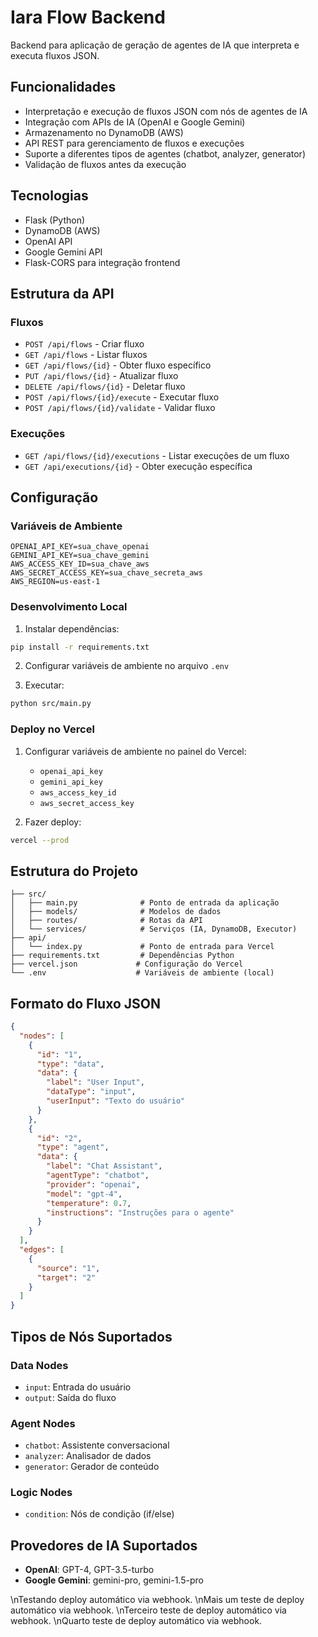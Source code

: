 # Iara Flow Backend

Backend para aplicação de geração de agentes de IA que interpreta e executa fluxos JSON.

## Funcionalidades

- Interpretação e execução de fluxos JSON com nós de agentes de IA
- Integração com APIs de IA (OpenAI e Google Gemini)
- Armazenamento no DynamoDB (AWS)
- API REST para gerenciamento de fluxos e execuções
- Suporte a diferentes tipos de agentes (chatbot, analyzer, generator)
- Validação de fluxos antes da execução

## Tecnologias

- Flask (Python)
- DynamoDB (AWS)
- OpenAI API
- Google Gemini API
- Flask-CORS para integração frontend

## Estrutura da API

### Fluxos
- `POST /api/flows` - Criar fluxo
- `GET /api/flows` - Listar fluxos
- `GET /api/flows/{id}` - Obter fluxo específico
- `PUT /api/flows/{id}` - Atualizar fluxo
- `DELETE /api/flows/{id}` - Deletar fluxo
- `POST /api/flows/{id}/execute` - Executar fluxo
- `POST /api/flows/{id}/validate` - Validar fluxo

### Execuções
- `GET /api/flows/{id}/executions` - Listar execuções de um fluxo
- `GET /api/executions/{id}` - Obter execução específica

## Configuração

### Variáveis de Ambiente

```
OPENAI_API_KEY=sua_chave_openai
GEMINI_API_KEY=sua_chave_gemini
AWS_ACCESS_KEY_ID=sua_chave_aws
AWS_SECRET_ACCESS_KEY=sua_chave_secreta_aws
AWS_REGION=us-east-1
```

### Desenvolvimento Local

1. Instalar dependências:
```bash
pip install -r requirements.txt
```

2. Configurar variáveis de ambiente no arquivo `.env`

3. Executar:
```bash
python src/main.py
```

### Deploy no Vercel

1. Configurar variáveis de ambiente no painel do Vercel:
   - `openai_api_key`
   - `gemini_api_key`
   - `aws_access_key_id`
   - `aws_secret_access_key`

2. Fazer deploy:
```bash
vercel --prod
```

## Estrutura do Projeto

```
├── src/
│   ├── main.py              # Ponto de entrada da aplicação
│   ├── models/              # Modelos de dados
│   ├── routes/              # Rotas da API
│   └── services/            # Serviços (IA, DynamoDB, Executor)
├── api/
│   └── index.py             # Ponto de entrada para Vercel
├── requirements.txt         # Dependências Python
├── vercel.json             # Configuração do Vercel
└── .env                    # Variáveis de ambiente (local)
```

## Formato do Fluxo JSON

```json
{
  "nodes": [
    {
      "id": "1",
      "type": "data",
      "data": {
        "label": "User Input",
        "dataType": "input",
        "userInput": "Texto do usuário"
      }
    },
    {
      "id": "2", 
      "type": "agent",
      "data": {
        "label": "Chat Assistant",
        "agentType": "chatbot",
        "provider": "openai",
        "model": "gpt-4",
        "temperature": 0.7,
        "instructions": "Instruções para o agente"
      }
    }
  ],
  "edges": [
    {
      "source": "1",
      "target": "2"
    }
  ]
}
```

## Tipos de Nós Suportados

### Data Nodes
- `input`: Entrada do usuário
- `output`: Saída do fluxo

### Agent Nodes
- `chatbot`: Assistente conversacional
- `analyzer`: Analisador de dados
- `generator`: Gerador de conteúdo

### Logic Nodes
- `condition`: Nós de condição (if/else)

## Provedores de IA Suportados

- **OpenAI**: GPT-4, GPT-3.5-turbo
- **Google Gemini**: gemini-pro, gemini-1.5-pro

\nTestando deploy automático via webhook.
\nMais um teste de deploy automático via webhook.
\nTerceiro teste de deploy automático via webhook.
\nQuarto teste de deploy automático via webhook.
